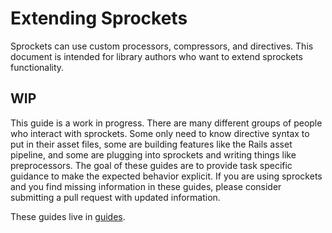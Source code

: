 # Extending Sprockets

Sprockets can use custom processors, compressors, and directives. This document is intended for library authors who want to extend sprockets functionality.

## WIP

This guide is a work in progress. There are many different groups of people who interact with sprockets. Some only need to know directive syntax to put in their asset files, some are building features like the Rails asset pipeline, and some are plugging into sprockets and writing things like preprocessors. The goal of these guides are to provide task specific guidance to make the expected behavior explicit. If you are using sprockets and you find missing information in these guides, please consider submitting a pull request with updated information.

These guides live in [guides](/guides).
